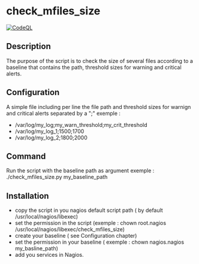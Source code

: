 # check_mfiles_size

[![CodeQL](https://github.com/ChristophePelichet/check_mfiles_size/workflows/CodeQL/badge.svg)](https://github.com/ChristophePelichet/check_mfiles_size/actions?query=workflow%3ACodeQL)

## Description

The purpose of the script is to check the size of several files according to a baseline that contains the path, threshold sizes for warning and critical alerts.

## Configuration

A simple file including per line the file path and threshold sizes for warnign and critical alerts separated by a ";"
exemple : 
- /var/log/my_log;my_warn_threshold;my_crit_threshold
- /var/log/my_log_1;1500;1700
- /var/log/my_log_2;1800;2000

## Command

Run the script with the baseline path as argument
exemple : 
./check_mfiles_size.py my_baseline_path


## Installation 

- copy the script in you nagios default script path ( by default /usr/local/nagios/libexec)
- set the permission in the script (exemple : chown root.nagios /usr/local/nagios/libexec/check_mfiles_size)
- create your baseline ( see Configuration chapter)
- set the permission in your baseline ( exemple : chown nagios.nagios my_basline_path)
- add you services in Nagios.
